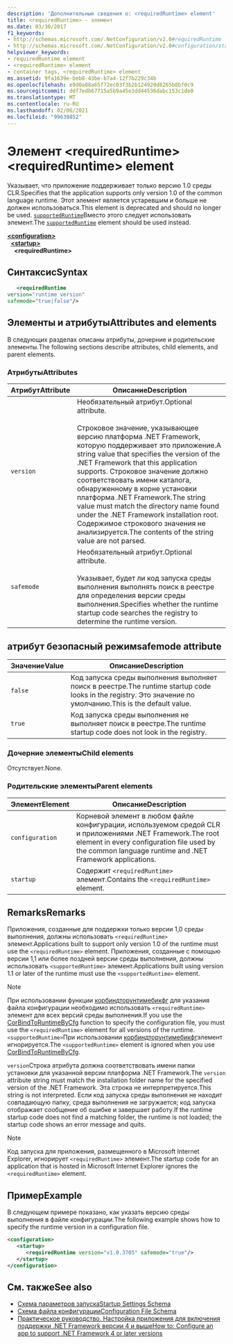```yaml
---
description: 'Дополнительные сведения о: <requiredRuntime> element'
title: <requiredRuntime> - элемент
ms.date: 03/30/2017
f1_keywords:
- http://schemas.microsoft.com/.NetConfiguration/v2.0#requiredRuntime
- http://schemas.microsoft.com/.NetConfiguration/v2.0#configuration/startup/requiredRuntime
helpviewer_keywords:
- requiredRuntime element
- <requiredRuntime> element
- container tags, <requiredRuntime> element
ms.assetid: 9fa1639e-beb8-43be-b7a4-12f7b229c34b
ms.openlocfilehash: e9d0a88a65f72ec03f3b2b124920d8265b8bf0c9
ms.sourcegitcommit: ddf7edb67715a5b9a45e3dd44536dabc153c1de0
ms.translationtype: MT
ms.contentlocale: ru-RU
ms.lasthandoff: 02/06/2021
ms.locfileid: "99639852"
---
```

# <a name="requiredruntime-element"></a><span data-ttu-id="00af5-103">Элемент \<requiredRuntime></span><span class="sxs-lookup"><span data-stu-id="00af5-103">\<requiredRuntime> element</span></span>

<span data-ttu-id="00af5-104">Указывает, что приложение поддерживает только версию 1.0 среды CLR.</span><span class="sxs-lookup"><span data-stu-id="00af5-104">Specifies that the application supports only version 1.0 of the common language runtime.</span></span> <span data-ttu-id="00af5-105">Этот элемент является устаревшим и больше не должен использоваться.</span><span class="sxs-lookup"><span data-stu-id="00af5-105">This element is deprecated and should no longer be used.</span></span> <span data-ttu-id="00af5-106">[`supportedRuntime`](supportedruntime-element.md)Вместо этого следует использовать элемент.</span><span class="sxs-lookup"><span data-stu-id="00af5-106">The [`supportedRuntime`](supportedruntime-element.md) element should be used instead.</span></span>

[**\<configuration>**](../configuration-element.md)  
&nbsp;&nbsp;[**\<startup>**](startup-element.md)  
&nbsp;&nbsp;&nbsp;&nbsp;**\<requiredRuntime>**  

## <a name="syntax"></a><span data-ttu-id="00af5-107">Синтаксис</span><span class="sxs-lookup"><span data-stu-id="00af5-107">Syntax</span></span>

```xml
   <requiredRuntime  
version="runtime version"
safemode="true|false"/>
```

## <a name="attributes-and-elements"></a><span data-ttu-id="00af5-108">Элементы и атрибуты</span><span class="sxs-lookup"><span data-stu-id="00af5-108">Attributes and elements</span></span>

<span data-ttu-id="00af5-109">В следующих разделах описаны атрибуты, дочерние и родительские элементы.</span><span class="sxs-lookup"><span data-stu-id="00af5-109">The following sections describe attributes, child elements, and parent elements.</span></span>

### <a name="attributes"></a><span data-ttu-id="00af5-110">Атрибуты</span><span class="sxs-lookup"><span data-stu-id="00af5-110">Attributes</span></span>

|<span data-ttu-id="00af5-111">Атрибут</span><span class="sxs-lookup"><span data-stu-id="00af5-111">Attribute</span></span>|<span data-ttu-id="00af5-112">Описание</span><span class="sxs-lookup"><span data-stu-id="00af5-112">Description</span></span>|
|---------------|-----------------|
|`version`|<span data-ttu-id="00af5-113">Необязательный атрибут.</span><span class="sxs-lookup"><span data-stu-id="00af5-113">Optional attribute.</span></span><br /><br /> <span data-ttu-id="00af5-114">Строковое значение, указывающее версию платформа .NET Framework, которую поддерживает это приложение.</span><span class="sxs-lookup"><span data-stu-id="00af5-114">A string value that specifies the version of the .NET Framework that this application supports.</span></span> <span data-ttu-id="00af5-115">Строковое значение должно соответствовать имени каталога, обнаруженному в корне установки платформа .NET Framework.</span><span class="sxs-lookup"><span data-stu-id="00af5-115">The string value must match the directory name found under the .NET Framework installation root.</span></span> <span data-ttu-id="00af5-116">Содержимое строкового значения не анализируется.</span><span class="sxs-lookup"><span data-stu-id="00af5-116">The contents of the string value are not parsed.</span></span>|
|`safemode`|<span data-ttu-id="00af5-117">Необязательный атрибут.</span><span class="sxs-lookup"><span data-stu-id="00af5-117">Optional attribute.</span></span><br /><br /> <span data-ttu-id="00af5-118">Указывает, будет ли код запуска среды выполнения выполнять поиск в реестре для определения версии среды выполнения.</span><span class="sxs-lookup"><span data-stu-id="00af5-118">Specifies whether the runtime startup code searches the registry to determine the runtime version.</span></span>|

## <a name="safemode-attribute"></a><span data-ttu-id="00af5-119">атрибут безопасный режим</span><span class="sxs-lookup"><span data-stu-id="00af5-119">safemode attribute</span></span>

|<span data-ttu-id="00af5-120">Значение</span><span class="sxs-lookup"><span data-stu-id="00af5-120">Value</span></span>|<span data-ttu-id="00af5-121">Описание</span><span class="sxs-lookup"><span data-stu-id="00af5-121">Description</span></span>|
|-----------|-----------------|
|`false`|<span data-ttu-id="00af5-122">Код запуска среды выполнения выполняет поиск в реестре.</span><span class="sxs-lookup"><span data-stu-id="00af5-122">The runtime startup code looks in the registry.</span></span> <span data-ttu-id="00af5-123">Это значение по умолчанию.</span><span class="sxs-lookup"><span data-stu-id="00af5-123">This is the default value.</span></span>|
|`true`|<span data-ttu-id="00af5-124">Код запуска среды выполнения не выполняет поиск в реестре.</span><span class="sxs-lookup"><span data-stu-id="00af5-124">The runtime startup code does not look in the registry.</span></span>|

### <a name="child-elements"></a><span data-ttu-id="00af5-125">Дочерние элементы</span><span class="sxs-lookup"><span data-stu-id="00af5-125">Child elements</span></span>

<span data-ttu-id="00af5-126">Отсутствует.</span><span class="sxs-lookup"><span data-stu-id="00af5-126">None.</span></span>

### <a name="parent-elements"></a><span data-ttu-id="00af5-127">Родительские элементы</span><span class="sxs-lookup"><span data-stu-id="00af5-127">Parent elements</span></span>

|<span data-ttu-id="00af5-128">Элемент</span><span class="sxs-lookup"><span data-stu-id="00af5-128">Element</span></span>|<span data-ttu-id="00af5-129">Описание</span><span class="sxs-lookup"><span data-stu-id="00af5-129">Description</span></span>|
|-------------|-----------------|
|`configuration`|<span data-ttu-id="00af5-130">Корневой элемент в любом файле конфигурации, используемом средой CLR и приложениями .NET Framework.</span><span class="sxs-lookup"><span data-stu-id="00af5-130">The root element in every configuration file used by the common language runtime and .NET Framework applications.</span></span>|
|`startup`|<span data-ttu-id="00af5-131">Содержит `<requiredRuntime>` элемент.</span><span class="sxs-lookup"><span data-stu-id="00af5-131">Contains the `<requiredRuntime>` element.</span></span>|

## <a name="remarks"></a><span data-ttu-id="00af5-132">Remarks</span><span class="sxs-lookup"><span data-stu-id="00af5-132">Remarks</span></span>

 <span data-ttu-id="00af5-133">Приложения, созданные для поддержки только версии 1,0 среды выполнения, должны использовать `<requiredRuntime>` элемент.</span><span class="sxs-lookup"><span data-stu-id="00af5-133">Applications built to support only version 1.0 of the runtime must use the `<requiredRuntime>` element.</span></span> <span data-ttu-id="00af5-134">Приложения, созданные с помощью версии 1,1 или более поздней версии среды выполнения, должны использовать `<supportedRuntime>` элемент.</span><span class="sxs-lookup"><span data-stu-id="00af5-134">Applications built using version 1.1 or later of the runtime must use the `<supportedRuntime>` element.</span></span>

> [!NOTE]
> <span data-ttu-id="00af5-135">При использовании функции [корбиндторунтимебикфг](../../../unmanaged-api/hosting/corbindtoruntimebycfg-function.md) для указания файла конфигурации необходимо использовать `<requiredRuntime>` элемент для всех версий среды выполнения.</span><span class="sxs-lookup"><span data-stu-id="00af5-135">If you use the [CorBindToRuntimeByCfg](../../../unmanaged-api/hosting/corbindtoruntimebycfg-function.md) function to specify the configuration file, you must use the `<requiredRuntime>` element for all versions of the runtime.</span></span> <span data-ttu-id="00af5-136">`<supportedRuntime>`При использовании [корбиндторунтимебикфг](../../../unmanaged-api/hosting/corbindtoruntimebycfg-function.md)элемент игнорируется.</span><span class="sxs-lookup"><span data-stu-id="00af5-136">The `<supportedRuntime>` element is ignored when you use [CorBindToRuntimeByCfg](../../../unmanaged-api/hosting/corbindtoruntimebycfg-function.md).</span></span>

 <span data-ttu-id="00af5-137">`version`Строка атрибута должна соответствовать имени папки установки для указанной версии платформа .NET Framework.</span><span class="sxs-lookup"><span data-stu-id="00af5-137">The `version` attribute string must match the installation folder name for the specified version of the .NET Framework.</span></span> <span data-ttu-id="00af5-138">Эта строка не интерпретируется.</span><span class="sxs-lookup"><span data-stu-id="00af5-138">This string is not interpreted.</span></span> <span data-ttu-id="00af5-139">Если код запуска среды выполнения не находит совпадающую папку, среда выполнения не загружается; код запуска отображает сообщение об ошибке и завершает работу.</span><span class="sxs-lookup"><span data-stu-id="00af5-139">If the runtime startup code does not find a matching folder, the runtime is not loaded; the startup code shows an error message and quits.</span></span>

> [!NOTE]
> <span data-ttu-id="00af5-140">Код запуска для приложения, размещенного в Microsoft Internet Explorer, игнорирует `<requiredRuntime>` элемент.</span><span class="sxs-lookup"><span data-stu-id="00af5-140">The startup code for an application that is hosted in Microsoft Internet Explorer ignores the `<requiredRuntime>` element.</span></span>

## <a name="example"></a><span data-ttu-id="00af5-141">Пример</span><span class="sxs-lookup"><span data-stu-id="00af5-141">Example</span></span>

<span data-ttu-id="00af5-142">В следующем примере показано, как указать версию среды выполнения в файле конфигурации.</span><span class="sxs-lookup"><span data-stu-id="00af5-142">The following example shows how to specify the runtime version in a configuration file.</span></span>

```xml
<configuration>
   <startup>
      <requiredRuntime version="v1.0.3705" safemode="true"/>
   </startup>
</configuration>
```

## <a name="see-also"></a><span data-ttu-id="00af5-143">См. также</span><span class="sxs-lookup"><span data-stu-id="00af5-143">See also</span></span>

- [<span data-ttu-id="00af5-144">Схема параметров запуска</span><span class="sxs-lookup"><span data-stu-id="00af5-144">Startup Settings Schema</span></span>](index.md)
- [<span data-ttu-id="00af5-145">Схема файла конфигурации</span><span class="sxs-lookup"><span data-stu-id="00af5-145">Configuration File Schema</span></span>](../index.md)
- [<span data-ttu-id="00af5-146">Практическое руководство. Настройка приложения для включения поддержки .NET Framework версии 4 и выше</span><span class="sxs-lookup"><span data-stu-id="00af5-146">How to: Configure an app to support .NET Framework 4 or later versions</span></span>](../../../migration-guide/how-to-configure-an-app-to-support-net-framework-4-or-4-5.md)
